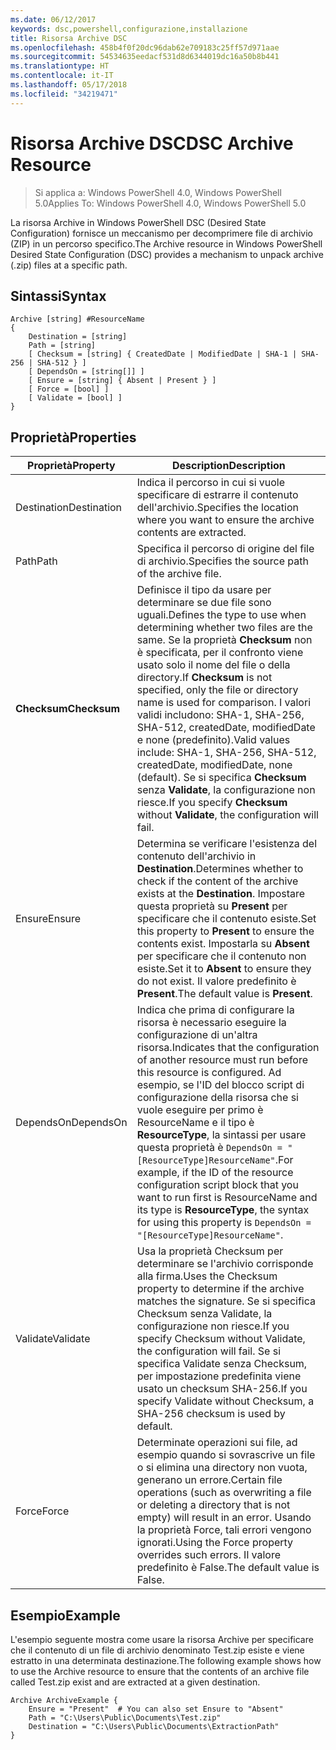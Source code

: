 ```yaml
---
ms.date: 06/12/2017
keywords: dsc,powershell,configurazione,installazione
title: Risorsa Archive DSC
ms.openlocfilehash: 458b4f0f20dc96dab62e709183c25ff57d971aae
ms.sourcegitcommit: 54534635eedacf531d8d6344019dc16a50b8b441
ms.translationtype: HT
ms.contentlocale: it-IT
ms.lasthandoff: 05/17/2018
ms.locfileid: "34219471"
---
```

# <a name="dsc-archive-resource"></a><span data-ttu-id="66c22-103">Risorsa Archive DSC</span><span class="sxs-lookup"><span data-stu-id="66c22-103">DSC Archive Resource</span></span>

> <span data-ttu-id="66c22-104">Si applica a: Windows PowerShell 4.0, Windows PowerShell 5.0</span><span class="sxs-lookup"><span data-stu-id="66c22-104">Applies To: Windows PowerShell 4.0, Windows PowerShell 5.0</span></span>

<span data-ttu-id="66c22-105">La risorsa Archive in Windows PowerShell DSC (Desired State Configuration) fornisce un meccanismo per decomprimere file di archivio (ZIP) in un percorso specifico.</span><span class="sxs-lookup"><span data-stu-id="66c22-105">The Archive resource in Windows PowerShell Desired State Configuration (DSC) provides a mechanism to unpack archive (.zip) files at a specific path.</span></span>

## <a name="syntax"></a><span data-ttu-id="66c22-106">Sintassi</span><span class="sxs-lookup"><span data-stu-id="66c22-106">Syntax</span></span>
```MOF
Archive [string] #ResourceName
{
    Destination = [string]
    Path = [string]
    [ Checksum = [string] { CreatedDate | ModifiedDate | SHA-1 | SHA-256 | SHA-512 } ]
    [ DependsOn = [string[]] ]
    [ Ensure = [string] { Absent | Present } ]
    [ Force = [bool] ]
    [ Validate = [bool] ]
}
```

## <a name="properties"></a><span data-ttu-id="66c22-107">Proprietà</span><span class="sxs-lookup"><span data-stu-id="66c22-107">Properties</span></span>

|  <span data-ttu-id="66c22-108">Proprietà</span><span class="sxs-lookup"><span data-stu-id="66c22-108">Property</span></span>  |  <span data-ttu-id="66c22-109">Description</span><span class="sxs-lookup"><span data-stu-id="66c22-109">Description</span></span>   |
|---|---|
| <span data-ttu-id="66c22-110">Destination</span><span class="sxs-lookup"><span data-stu-id="66c22-110">Destination</span></span>| <span data-ttu-id="66c22-111">Indica il percorso in cui si vuole specificare di estrarre il contenuto dell'archivio.</span><span class="sxs-lookup"><span data-stu-id="66c22-111">Specifies the location where you want to ensure the archive contents are extracted.</span></span>|
| <span data-ttu-id="66c22-112">Path</span><span class="sxs-lookup"><span data-stu-id="66c22-112">Path</span></span>| <span data-ttu-id="66c22-113">Specifica il percorso di origine del file di archivio.</span><span class="sxs-lookup"><span data-stu-id="66c22-113">Specifies the source path of the archive file.</span></span>|
| <span data-ttu-id="66c22-114">__Checksum__</span><span class="sxs-lookup"><span data-stu-id="66c22-114">__Checksum__</span></span>| <span data-ttu-id="66c22-115">Definisce il tipo da usare per determinare se due file sono uguali.</span><span class="sxs-lookup"><span data-stu-id="66c22-115">Defines the type to use when determining whether two files are the same.</span></span> <span data-ttu-id="66c22-116">Se la proprietà __Checksum__ non è specificata, per il confronto viene usato solo il nome del file o della directory.</span><span class="sxs-lookup"><span data-stu-id="66c22-116">If __Checksum__ is not specified, only the file or directory name is used for comparison.</span></span> <span data-ttu-id="66c22-117">I valori validi includono: SHA-1, SHA-256, SHA-512, createdDate, modifiedDate e none (predefinito).</span><span class="sxs-lookup"><span data-stu-id="66c22-117">Valid values include: SHA-1, SHA-256, SHA-512, createdDate, modifiedDate, none (default).</span></span> <span data-ttu-id="66c22-118">Se si specifica __Checksum__ senza __Validate__, la configurazione non riesce.</span><span class="sxs-lookup"><span data-stu-id="66c22-118">If you specify __Checksum__ without __Validate__, the configuration will fail.</span></span>|
| <span data-ttu-id="66c22-119">Ensure</span><span class="sxs-lookup"><span data-stu-id="66c22-119">Ensure</span></span>| <span data-ttu-id="66c22-120">Determina se verificare l'esistenza del contenuto dell'archivio in __Destination__.</span><span class="sxs-lookup"><span data-stu-id="66c22-120">Determines whether to check if the content of the archive exists at the __Destination__.</span></span> <span data-ttu-id="66c22-121">Impostare questa proprietà su __Present__ per specificare che il contenuto esiste.</span><span class="sxs-lookup"><span data-stu-id="66c22-121">Set this property to __Present__ to ensure the contents exist.</span></span> <span data-ttu-id="66c22-122">Impostarla su __Absent__ per specificare che il contenuto non esiste.</span><span class="sxs-lookup"><span data-stu-id="66c22-122">Set it to __Absent__ to ensure they do not exist.</span></span> <span data-ttu-id="66c22-123">Il valore predefinito è __Present__.</span><span class="sxs-lookup"><span data-stu-id="66c22-123">The default value is __Present__.</span></span>|
| <span data-ttu-id="66c22-124">DependsOn</span><span class="sxs-lookup"><span data-stu-id="66c22-124">DependsOn</span></span> | <span data-ttu-id="66c22-125">Indica che prima di configurare la risorsa è necessario eseguire la configurazione di un'altra risorsa.</span><span class="sxs-lookup"><span data-stu-id="66c22-125">Indicates that the configuration of another resource must run before this resource is configured.</span></span> <span data-ttu-id="66c22-126">Ad esempio, se l'ID del blocco script di configurazione della risorsa che si vuole eseguire per primo è ResourceName e il tipo è __ResourceType__, la sintassi per usare questa proprietà è `DependsOn = "[ResourceType]ResourceName"`.</span><span class="sxs-lookup"><span data-stu-id="66c22-126">For example, if the ID of the resource configuration script block that you want to run first is ResourceName and its type is __ResourceType__, the syntax for using this property is `DependsOn = "[ResourceType]ResourceName"`.</span></span>|
| <span data-ttu-id="66c22-127">Validate</span><span class="sxs-lookup"><span data-stu-id="66c22-127">Validate</span></span>| <span data-ttu-id="66c22-128">Usa la proprietà Checksum per determinare se l'archivio corrisponde alla firma.</span><span class="sxs-lookup"><span data-stu-id="66c22-128">Uses the Checksum property to determine if the archive matches the signature.</span></span> <span data-ttu-id="66c22-129">Se si specifica Checksum senza Validate, la configurazione non riesce.</span><span class="sxs-lookup"><span data-stu-id="66c22-129">If you specify Checksum without Validate, the configuration will fail.</span></span> <span data-ttu-id="66c22-130">Se si specifica Validate senza Checksum, per impostazione predefinita viene usato un checksum SHA-256.</span><span class="sxs-lookup"><span data-stu-id="66c22-130">If you specify Validate without Checksum, a SHA-256 checksum is used by default.</span></span>|
| <span data-ttu-id="66c22-131">Force</span><span class="sxs-lookup"><span data-stu-id="66c22-131">Force</span></span>| <span data-ttu-id="66c22-132">Determinate operazioni sui file, ad esempio quando si sovrascrive un file o si elimina una directory non vuota, generano un errore.</span><span class="sxs-lookup"><span data-stu-id="66c22-132">Certain file operations (such as overwriting a file or deleting a directory that is not empty) will result in an error.</span></span> <span data-ttu-id="66c22-133">Usando la proprietà Force, tali errori vengono ignorati.</span><span class="sxs-lookup"><span data-stu-id="66c22-133">Using the Force property overrides such errors.</span></span> <span data-ttu-id="66c22-134">Il valore predefinito è False.</span><span class="sxs-lookup"><span data-stu-id="66c22-134">The default value is False.</span></span>|

## <a name="example"></a><span data-ttu-id="66c22-135">Esempio</span><span class="sxs-lookup"><span data-stu-id="66c22-135">Example</span></span>

<span data-ttu-id="66c22-136">L'esempio seguente mostra come usare la risorsa Archive per specificare che il contenuto di un file di archivio denominato Test.zip esiste e viene estratto in una determinata destinazione.</span><span class="sxs-lookup"><span data-stu-id="66c22-136">The following example shows how to use the Archive resource to ensure that the contents of an archive file called Test.zip exist and are extracted at a given destination.</span></span>

```
Archive ArchiveExample {
    Ensure = "Present"  # You can also set Ensure to "Absent"
    Path = "C:\Users\Public\Documents\Test.zip"
    Destination = "C:\Users\Public\Documents\ExtractionPath"
}
```